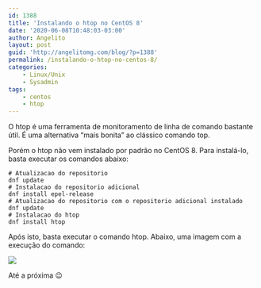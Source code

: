```yaml
---
id: 1388
title: 'Instalando o htop no CentOS 8'
date: '2020-06-08T10:48:03-03:00'
author: Angelito
layout: post
guid: 'http://angelitomg.com/blog/?p=1388'
permalink: /instalando-o-htop-no-centos-8/
categories:
    - Linux/Unix
    - Sysadmin
tags:
    - centos
    - htop
---
```


O htop é uma ferramenta de monitoramento de linha de comando bastante útil. É uma alternativa “mais bonita” ao clássico comando top.

Porém o htop não vem instalado por padrão no CentOS 8. Para instalá-lo, basta executar os comandos abaixo:

`# Atualizacao do repositorio`  
`dnf update`  
`# Instalacao do repositorio adicional`  
`dnf install epel-release`  
`# Atualizacao do repositorio com o repositorio adicional instalado`  
`dnf update`  
`# Instalacao do htop`  
`dnf install htop`

Após isto, basta executar o comando htop. Abaixo, uma imagem com a execução do comando:

[![](http://angelitomg.com/blog/wp-content/uploads/2020/06/Captura-de-Tela-2020-06-08-às-10.42.43.png)](http://angelitomg.com/blog/wp-content/uploads/2020/06/Captura-de-Tela-2020-06-08-às-10.42.43.png)

Até a próxima 😉